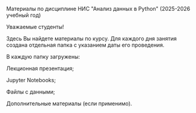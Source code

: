 Материалы по дисциплине НИС "Анализ данных в Python" (2025-2026 учебный год)

Уважаемые студенты!

Здесь Вы найдете материалы по курсу. Для каждого дня занятия создана отдельная папка с указанием даты его проведения.

В каждую папку загружены:

Лекционная презентация;

Jupyter Notebooks;

Файлы с данными;

Дополнительные материалы (если применимо).
